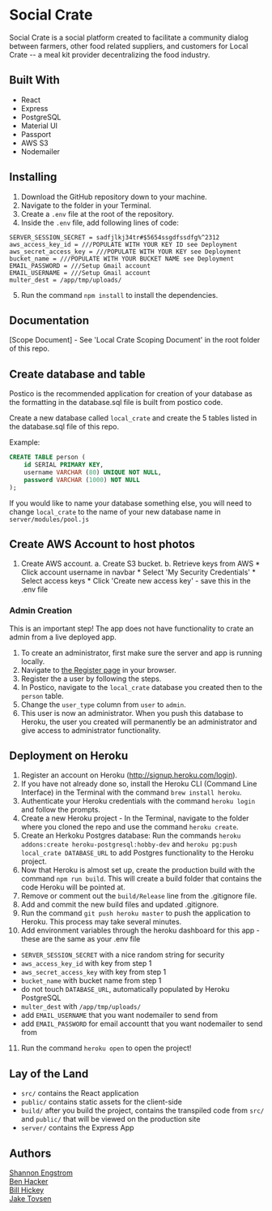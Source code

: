 # Social Crate
Social Crate is a social platform created to facilitate a community dialog between farmers, other food related suppliers, and customers for Local Crate -- a meal kit provider decentralizing the food industry.


## Built With
* React
* Express
* PostgreSQL
* Material UI
* Passport
* AWS S3
* Nodemailer

## Installing
1. Download the GitHub repository down to your machine.
2. Navigate to the folder in your Terminal.
3. Create a `.env` file at the root of the repository.
4. Inside the `.env` file, add following lines of code:
```
SERVER_SESSION_SECRET = sadfjlkj34tr#$5654ssgdfssdfg%^2312
aws_access_key_id = ///POPULATE WITH YOUR KEY ID see Deployment
aws_secret_access_key = ///POPULATE WITH YOUR KEY see Deployment
bucket_name = ///POPULATE WITH YOUR BUCKET NAME see Deployment
EMAIL_PASSWORD = ///Setup Gmail account
EMAIL_USERNAME = ///Setup Gmail account
multer_dest = /app/tmp/uploads/
```
5. Run the command `npm install` to install the dependencies.

## Documentation
[Scope Document] - See 'Local Crate Scoping Document' in the root folder of this repo.

## Create database and table
Postico is the recommended application for creation of your database as the formatting in the database.sql file is built from postico code.

Create a new database called `local_crate` and create the 5 tables listed in the database.sql file of this repo.

Example:
```SQL
CREATE TABLE person (
    id SERIAL PRIMARY KEY,
    username VARCHAR (80) UNIQUE NOT NULL,
    password VARCHAR (1000) NOT NULL
);
```

If you would like to name your database something else, you will need to change `local_crate` to the name of your new database name in `server/modules/pool.js`

## Create AWS Account to host photos
1. Create AWS account.
    a. Create S3 bucket.
    b. Retrieve keys from AWS
        * Click account username in navbar
        * Select 'My Security Credentials'
        * Select access keys
        * Click 'Create new access key' - save this in the .env file

### Admin Creation
This is an important step!  The app does not have functionality to crate an admin from a live deployed app.
1. To create an administrator, first make sure the server and app is running locally.
2. Navigate to [the Register page](http://localhost:3000/#/register) in your browser.
3. Register the a user by following the steps.
4. In Postico, navigate to the `local_crate` database you created then to the `person` table.
5. Change the `user_type` column from `user` to `admin`.
6. This user is now an administrator.   When you push this database to Heroku, the user you created will permanently be an administrator and give access to administrator functionality.

## Deployment on Heroku
1. Register an account on Heroku (http://signup.heroku.com/login).
2. If you have not already done so, install the Heroku CLI (Command Line Interface) in the Terminal with the command `brew install heroku`.
3. Authenticate your Heroku credentials with the command `heroku login` and follow the prompts.
4. Create a new Heroku project - In the Terminal, navigate to the folder where you cloned the repo and use the command `heroku create`.
5. Create an Herkoku Postgres database: Run the commands `heroku addons:create heroku-postgresql:hobby-dev` and `heroku pg:push local_crate DATABASE_URL` to add Postgres functionality to the Heroku project.
6. Now that Heroku is almost set up, create the production build with the command `npm run build`.  This will create a build folder that contains the code Heroku will be pointed at.
7. Remove or comment out the `build/Release` line from the .gitignore file.
8. Add and commit the new build files and updated .gitignore.
9. Run the command `git push heroku master` to push the application to Heroku.  This process may take several minutes.
10. Add environment variables through the heroku dashboard for this app - these are the same as your .env file
* `SERVER_SESSION_SECRET` with a nice random string for security
* `aws_access_key_id` with key from step 1
* `aws_secret_access_key` with key from step 1
* `bucket_name` with bucket name from step 1
* do not touch `DATABASE_URL`, automatically populated by Heroku PostgreSQL
* `multer_dest` with `/app/tmp/uploads/`
* add `EMAIL_USERNAME` that you want nodemailer to send from
* add `EMAIL_PASSWORD` for email accountt that you want nodemailer to send from
11. Run the command `heroku open` to open the project!

## Lay of the Land
* `src/` contains the React application
* `public/` contains static assets for the client-side
* `build/` after you build the project, contains the transpiled code from `src/` and `public/` that will be viewed on the production site
* `server/` contains the Express App

## Authors
[Shannon Engstrom](https://github.com/Shannonengstrom) \
[Ben Hacker](https://github.com/BenHacker1995) \
[Bill Hickey](https://github.com/bhickey77) \
[Jake Tovsen](https://github.com/JacobTovsen)

